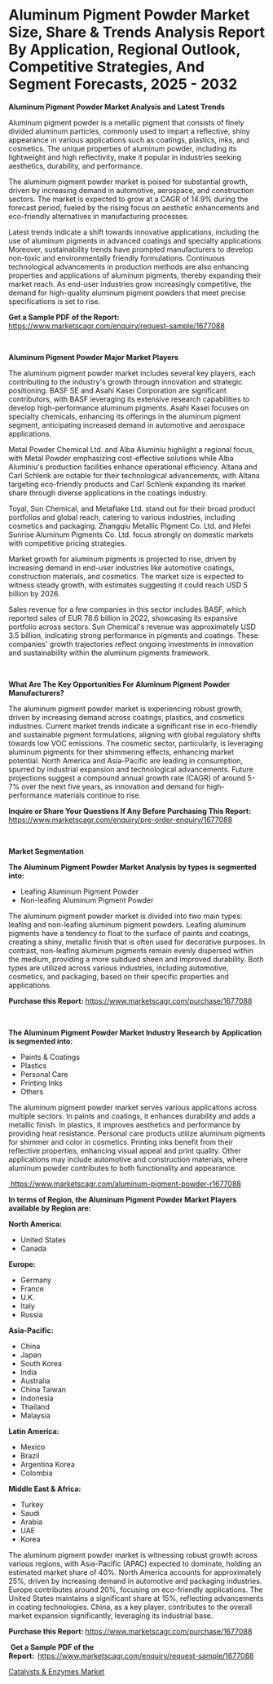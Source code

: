 <p><h1>Aluminum Pigment Powder Market Size, Share & Trends Analysis Report By Application, Regional Outlook, Competitive Strategies, And Segment Forecasts, 2025 - 2032</h1></p><p><strong>Aluminum Pigment Powder Market Analysis and Latest Trends</strong></p>
<p><p>Aluminum pigment powder is a metallic pigment that consists of finely divided aluminum particles, commonly used to impart a reflective, shiny appearance in various applications such as coatings, plastics, inks, and cosmetics. The unique properties of aluminum powder, including its lightweight and high reflectivity, make it popular in industries seeking aesthetics, durability, and performance.</p><p>The aluminum pigment powder market is poised for substantial growth, driven by increasing demand in automotive, aerospace, and construction sectors. The market is expected to grow at a CAGR of 14.9% during the forecast period, fueled by the rising focus on aesthetic enhancements and eco-friendly alternatives in manufacturing processes. </p><p>Latest trends indicate a shift towards innovative applications, including the use of aluminum pigments in advanced coatings and specialty applications. Moreover, sustainability trends have prompted manufacturers to develop non-toxic and environmentally friendly formulations. Continuous technological advancements in production methods are also enhancing properties and applications of aluminum pigments, thereby expanding their market reach. As end-user industries grow increasingly competitive, the demand for high-quality aluminum pigment powders that meet precise specifications is set to rise.</p></p>
<p><strong>Get a Sample PDF of the Report:&nbsp;</strong> <a href="https://www.marketscagr.com/enquiry/request-sample/1677088?utm_campaign=2948&utm_medium=2&utm_source=Github&utm_content=ia&utm_term=24032025&utm_id=aluminum-pigment-powder">https://www.marketscagr.com/enquiry/request-sample/1677088</a></p>
<p>&nbsp;</p>
<p><strong>Aluminum Pigment Powder Major Market Players</strong></p>
<p><p>The aluminum pigment powder market includes several key players, each contributing to the industry's growth through innovation and strategic positioning. BASF SE and Asahi Kasei Corporation are significant contributors, with BASF leveraging its extensive research capabilities to develop high-performance aluminum pigments. Asahi Kasei focuses on specialty chemicals, enhancing its offerings in the aluminum pigment segment, anticipating increased demand in automotive and aerospace applications.</p><p>Metal Powder Chemical Ltd. and Alba Aluminiu highlight a regional focus, with Metal Powder emphasizing cost-effective solutions while Alba Aluminiu's production facilities enhance operational efficiency. Altana and Carl Schlenk are notable for their technological advancements, with Altana targeting eco-friendly products and Carl Schlenk expanding its market share through diverse applications in the coatings industry.</p><p>Toyal, Sun Chemical, and Metaflake Ltd. stand out for their broad product portfolios and global reach, catering to various industries, including cosmetics and packaging. Zhangqiu Metallic Pigment Co. Ltd. and Hefei Sunrise Aluminum Pigments Co. Ltd. focus strongly on domestic markets with competitive pricing strategies.</p><p>Market growth for aluminum pigments is projected to rise, driven by increasing demand in end-user industries like automotive coatings, construction materials, and cosmetics. The market size is expected to witness steady growth, with estimates suggesting it could reach USD 5 billion by 2026.</p><p>Sales revenue for a few companies in this sector includes BASF, which reported sales of EUR 78.6 billion in 2022, showcasing its expansive portfolio across sectors. Sun Chemical's revenue was approximately USD 3.5 billion, indicating strong performance in pigments and coatings. These companies' growth trajectories reflect ongoing investments in innovation and sustainability within the aluminum pigments framework.</p></p>
<p>&nbsp;</p>
<p><strong>What Are The Key Opportunities For Aluminum Pigment Powder Manufacturers?</strong></p>
<p><p>The aluminum pigment powder market is experiencing robust growth, driven by increasing demand across coatings, plastics, and cosmetics industries. Current market trends indicate a significant rise in eco-friendly and sustainable pigment formulations, aligning with global regulatory shifts towards low VOC emissions. The cosmetic sector, particularly, is leveraging aluminum pigments for their shimmering effects, enhancing market potential. North America and Asia-Pacific are leading in consumption, spurred by industrial expansion and technological advancements. Future projections suggest a compound annual growth rate (CAGR) of around 5-7% over the next five years, as innovation and demand for high-performance materials continue to rise.</p></p>
<p><strong>Inquire or Share Your Questions If Any Before Purchasing This Report:</strong> <a href="https://www.marketscagr.com/enquiry/pre-order-enquiry/1677088?utm_campaign=2948&utm_medium=2&utm_source=Github&utm_content=ia&utm_term=24032025&utm_id=aluminum-pigment-powder">https://www.marketscagr.com/enquiry/pre-order-enquiry/1677088</a></p>
<p>&nbsp;</p>
<p><strong>Market Segmentation</strong></p>
<p><strong>The Aluminum Pigment Powder Market Analysis by types is segmented into:</strong></p>
<p><ul><li>Leafing Aluminum Pigment Powder</li><li>Non-leafing Aluminum Pigment Powder</li></ul></p>
<p><p>The aluminum pigment powder market is divided into two main types: leafing and non-leafing aluminum pigment powders. Leafing aluminum pigments have a tendency to float to the surface of paints and coatings, creating a shiny, metallic finish that is often used for decorative purposes. In contrast, non-leafing aluminum pigments remain evenly dispersed within the medium, providing a more subdued sheen and improved durability. Both types are utilized across various industries, including automotive, cosmetics, and packaging, based on their specific properties and applications.</p></p>
<p><strong>Purchase this Report:&nbsp;</strong><a href="https://www.marketscagr.com/purchase/1677088?utm_campaign=2948&utm_medium=2&utm_source=Github&utm_content=ia&utm_term=24032025&utm_id=aluminum-pigment-powder">https://www.marketscagr.com/purchase/1677088</a></p>
<p>&nbsp;</p>
<p><strong>The Aluminum Pigment Powder Market Industry Research by Application is segmented into:</strong></p>
<p><ul><li>Paints & Coatings</li><li>Plastics</li><li>Personal Care</li><li>Printing Inks</li><li>Others</li></ul></p>
<p><p>The aluminum pigment powder market serves various applications across multiple sectors. In paints and coatings, it enhances durability and adds a metallic finish. In plastics, it improves aesthetics and performance by providing heat resistance. Personal care products utilize aluminum pigments for shimmer and color in cosmetics. Printing inks benefit from their reflective properties, enhancing visual appeal and print quality. Other applications may include automotive and construction materials, where aluminum powder contributes to both functionality and appearance.</p></p>
<p><a href="https://www.marketscagr.com/aluminum-pigment-powder-r1677088?utm_campaign=2948&utm_medium=2&utm_source=Github&utm_content=ia&utm_term=24032025&utm_id=aluminum-pigment-powder">&nbsp;https://www.marketscagr.com/aluminum-pigment-powder-r1677088</a></p>
<p><strong>In terms of Region, the Aluminum Pigment Powder Market Players available by Region are:</strong></p>
<p>
    <p> <strong> North America: </strong>
        <ul>
            <li>United States</li>
            <li>Canada</li>
        </ul>
        </p> 
    <p> <strong> Europe: </strong>
        <ul>
            <li>Germany</li>
            <li>France</li>
            <li>U.K.</li>
            <li>Italy</li>
            <li>Russia</li>
        </ul>
        </p> 
    <p> <strong> Asia-Pacific: </strong>
        <ul>
            <li>China</li>
            <li>Japan</li>
            <li>South Korea</li>
            <li>India</li>
            <li>Australia</li>
            <li>China Taiwan</li>
            <li>Indonesia</li>
            <li>Thailand</li>
            <li>Malaysia</li>
        </ul>
        </p> 
    <p> <strong> Latin America: </strong>
        <ul>
            <li>Mexico</li>
            <li>Brazil</li>
            <li>Argentina Korea</li>
            <li>Colombia</li>
        </ul>
        </p> 
    <p> <strong> Middle East & Africa: </strong>
        <ul>
            <li>Turkey</li>
            <li>Saudi</li>
            <li>Arabia</li>
            <li>UAE</li>
            <li>Korea</li>
        </ul>
    </p>
    </p>
<p><p>The aluminum pigment powder market is witnessing robust growth across various regions, with Asia-Pacific (APAC) expected to dominate, holding an estimated market share of 40%. North America accounts for approximately 25%, driven by increasing demand in automotive and packaging industries. Europe contributes around 20%, focusing on eco-friendly applications. The United States maintains a significant share at 15%, reflecting advancements in coating technologies. China, as a key player, contributes to the overall market expansion significantly, leveraging its industrial base.</p></p>
<p><strong>Purchase this Report: </strong><a href="https://www.marketscagr.com/purchase/1677088?utm_campaign=2948&utm_medium=2&utm_source=Github&utm_content=ia&utm_term=24032025&utm_id=aluminum-pigment-powder">https://www.marketscagr.com/purchase/1677088</a></p>
<p>&nbsp;<strong>Get a Sample PDF of the Report:&nbsp;&nbsp;</strong><a href="https://www.marketscagr.com/enquiry/request-sample/1677088?utm_campaign=2948&utm_medium=2&utm_source=Github&utm_content=ia&utm_term=24032025&utm_id=aluminum-pigment-powder">https://www.marketscagr.com/enquiry/request-sample/1677088</a></p>
<p><strong></strong></p>
<p><p><a href="https://github.com/penecorodz74/Market-Research-Report-List-1/blob/main/catalysts-enzymes-market.md?utm_campaign=2948&utm_medium=2&utm_source=Github&utm_content=ia&utm_term=24032025&utm_id=aluminum-pigment-powder">Catalysts & Enzymes Market</a></p></p>
